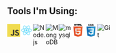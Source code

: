 ## Tools I'm Using:

<img align="left" alt="JavaScript" width="30px" src="https://raw.githubusercontent.com/github/explore/80688e429a7d4ef2fca1e82350fe8e3517d3494d/topics/javascript/javascript.png" />

<img align="left" alt="React" width="30px" src="https://raw.githubusercontent.com/github/explore/80688e429a7d4ef2fca1e82350fe8e3517d3494d/topics/react/react.png" />

<img align="left" alt="Node.js" width="30px" src="https://img.icons8.com/color/452/nodejs.png" />

<img align="left" alt="MongoDB" width="30px" src="https://cdn.iconscout.com/icon/free/png-512/mongodb-5-1175140.png" />

<img align="left" alt="mysql" width="30px" src="https://cdn.worldvectorlogo.com/logos/mysql.svg" />

<img align="left" alt="HTML5" width="30px" src="https://raw.githubusercontent.com/github/explore/80688e429a7d4ef2fca1e82350fe8e3517d3494d/topics/html/html.png" />

<img align="left" alt="CSS3" width="30px" src="https://raw.githubusercontent.com/github/explore/80688e429a7d4ef2fca1e82350fe8e3517d3494d/topics/css/css.png" />

<img align="left" alt="Git" width="30px" src="https://git-scm.com/images/logos/downloads/Git-Icon-1788C.png" />
